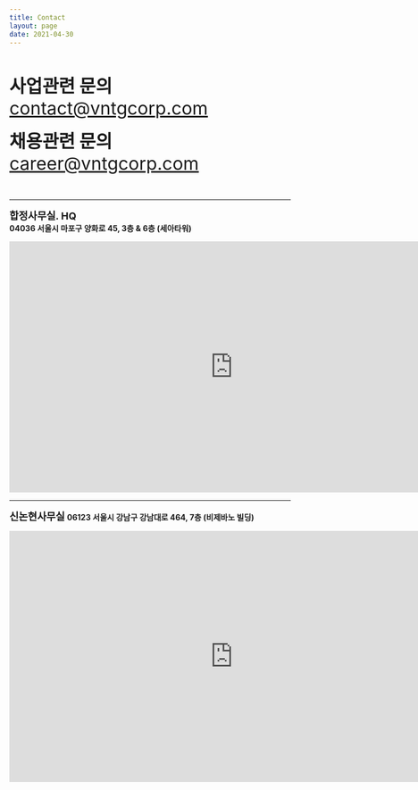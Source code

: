 ```yaml
---
title: Contact
layout: page
date: 2021-04-30
---
```

<p>&nbsp;</p>

**<font size="6">사업관련 문의** [contact@vntgcorp.com](contact@vntgcorp.com)</font>


**<font size="6">채용관련 문의** [career@vntgcorp.com](<career@vntgcorp.com>  )</font>


<p>&nbsp;</p>

***

**<font size="4">합정사무실. HQ</font>**       
**04036 서울시 마포구 양화로 45, 3층 & 6층 (세아타워)**
<iframe src="https://www.google.com/maps/embed?pb=!1m18!1m12!1m3!1d3163.209010559207!2d126.91143641455803!3d37.550139179800965!2m3!1f0!2f0!3f0!3m2!1i1024!2i768!4f13.1!3m3!1m2!1s0x357c98d663583997%3A0x32088db19ae72735!2z7IS47JWE7YOA7JuM!5e0!3m2!1sko!2skr!4v1620262663183!5m2!1sko!2skr" width="800" height="450" style="border:0;" allowfullscreen="" loading="lazy"></iframe> 

***

**<font size="4">신논현사무실</font>**
**06123 서울시 강남구 강남대로 464, 7층 (비제바노 빌딩)**
<iframe src="https://www.google.com/maps/embed?pb=!1m18!1m12!1m3!1d3165.1801307730657!2d127.02312221455622!3d37.50366947980966!2m3!1f0!2f0!3f0!3m2!1i1024!2i768!4f13.1!3m3!1m2!1s0x357ca3e26d4fe589%3A0xcbbc9e09fcd19845!2z7ISc7Jq47Yq567OE7IucIOqwleuCqOq1rCDsl63sgrzrj5kg6rCV64Ko64yA66GcIDQ2NA!5e0!3m2!1sko!2skr!4v1620262945346!5m2!1sko!2skr" width="800" height="450" style="border:0;" allowfullscreen="" loading="lazy"></iframe>

<p>&nbsp;</p>